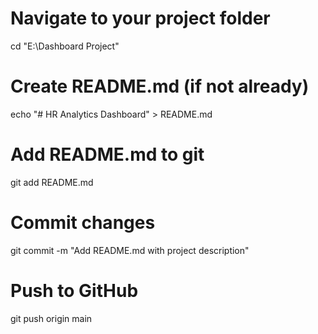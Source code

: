 # Navigate to your project folder
cd "E:\Dashboard Project"

# Create README.md (if not already)
echo "# HR Analytics Dashboard" > README.md

# Add README.md to git
git add README.md

# Commit changes
git commit -m "Add README.md with project description"

# Push to GitHub
git push origin main
